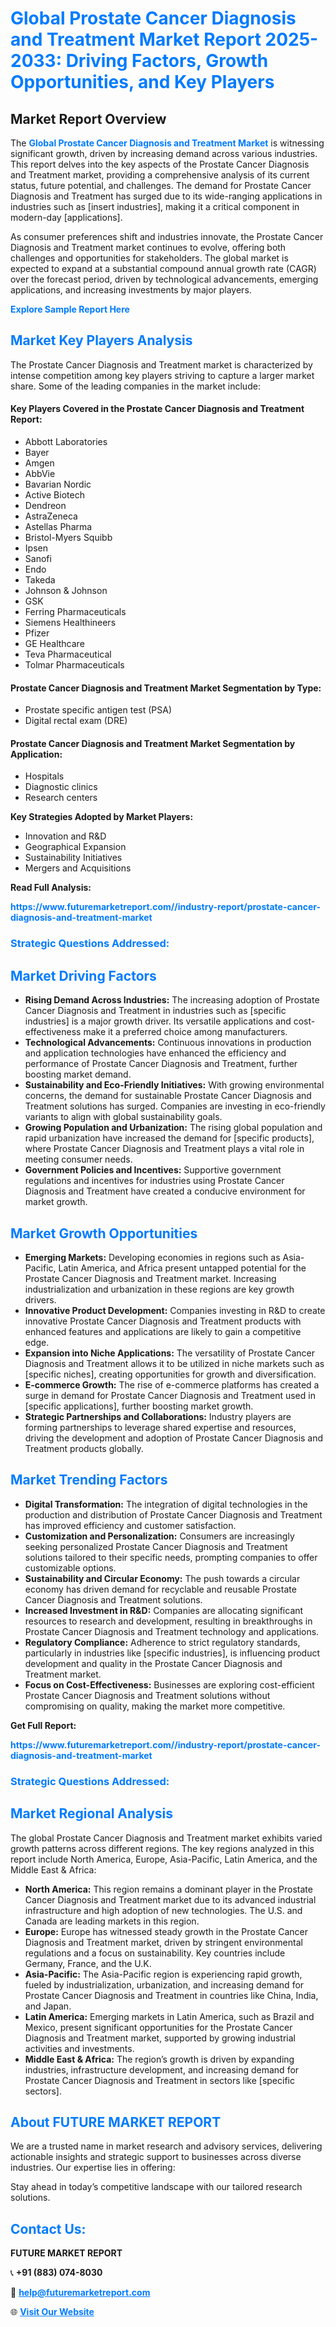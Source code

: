 <h1 style="color: #007BFF;">Global Prostate Cancer Diagnosis and Treatment Market Report 2025-2033: Driving Factors, Growth Opportunities, and Key Players</h1>

<section id="overview">
<h2>Market Report Overview</h2>
<p>The <a href="https://www.futuremarketreport.com//industry-report/prostate-cancer-diagnosis-and-treatment-market" style="color: #007BFF; text-decoration: none;"><strong>Global Prostate Cancer Diagnosis and Treatment Market</strong></a> is witnessing significant growth, driven by increasing demand across various industries. This report delves into the key aspects of the Prostate Cancer Diagnosis and Treatment market, providing a comprehensive analysis of its current status, future potential, and challenges. The demand for Prostate Cancer Diagnosis and Treatment has surged due to its wide-ranging applications in industries such as [insert industries], making it a critical component in modern-day [applications].</p>
<p>As consumer preferences shift and industries innovate, the Prostate Cancer Diagnosis and Treatment market continues to evolve, offering both challenges and opportunities for stakeholders. The global market is expected to expand at a substantial compound annual growth rate (CAGR) over the forecast period, driven by technological advancements, emerging applications, and increasing investments by major players.</p>
</section>

<section id="overview">
<p><a href="https://www.futuremarketreport.com//request-sample/reportId=82744" style="color: #007BFF; text-decoration: none;"><strong>Explore Sample Report Here</strong></a></p>
</section>

<section id="key-players">
<h2 style="color: #007BFF;">Market Key Players Analysis</h2>
<p>The Prostate Cancer Diagnosis and Treatment market is characterized by intense competition among key players striving to capture a larger market share. Some of the leading companies in the market include:</p>
<h4>Key Players Covered in the Prostate Cancer Diagnosis and Treatment Report:</h4>
<ul><li>Abbott Laboratories</li><li>Bayer</li><li>Amgen</li><li>AbbVie</li><li>Bavarian Nordic</li><li>Active Biotech</li><li>Dendreon</li><li>AstraZeneca</li><li>Astellas Pharma</li><li>Bristol-Myers Squibb</li><li>Ipsen</li><li>Sanofi</li><li>Endo</li><li>Takeda</li><li>Johnson &amp; Johnson</li><li>GSK</li><li>Ferring Pharmaceuticals</li><li>Siemens Healthineers</li><li>Pfizer</li><li>GE Healthcare</li><li>Teva Pharmaceutical</li><li>Tolmar Pharmaceuticals</li></ul>
<h4>Prostate Cancer Diagnosis and Treatment Market Segmentation by Type:</h4>
<ul><li>Prostate specific antigen test (PSA)</li><li>Digital rectal exam (DRE)</li></ul>

<h4>Prostate Cancer Diagnosis and Treatment Market Segmentation by Application:</h4>
<ul><li>Hospitals</li><li>Diagnostic clinics</li><li>Research centers</li></ul>
<p><strong>Key Strategies Adopted by Market Players:</strong></p>
<ul>
<li>Innovation and R&D</li>
<li>Geographical Expansion</li>
<li>Sustainability Initiatives</li>
<li>Mergers and Acquisitions</li>
</ul>
</section>

<section>
<p><strong>Read Full Analysis: </strong></p><a href="https://www.futuremarketreport.com//industry-report/prostate-cancer-diagnosis-and-treatment-market" style="color: #007BFF; text-decoration: none;"><strong>https://www.futuremarketreport.com//industry-report/prostate-cancer-diagnosis-and-treatment-market</strong></a>
<h3 style="color: #007BFF;">Strategic Questions Addressed:</h3>
</section>

<section id="driving-factors">
<h2 style="color: #007BFF;">Market Driving Factors</h2>
<ul>
<li><strong>Rising Demand Across Industries:</strong> The increasing adoption of Prostate Cancer Diagnosis and Treatment in industries such as [specific industries] is a major growth driver. Its versatile applications and cost-effectiveness make it a preferred choice among manufacturers.</li>
<li><strong>Technological Advancements:</strong> Continuous innovations in production and application technologies have enhanced the efficiency and performance of Prostate Cancer Diagnosis and Treatment, further boosting market demand.</li>
<li><strong>Sustainability and Eco-Friendly Initiatives:</strong> With growing environmental concerns, the demand for sustainable Prostate Cancer Diagnosis and Treatment solutions has surged. Companies are investing in eco-friendly variants to align with global sustainability goals.</li>
<li><strong>Growing Population and Urbanization:</strong> The rising global population and rapid urbanization have increased the demand for [specific products], where Prostate Cancer Diagnosis and Treatment plays a vital role in meeting consumer needs.</li>
<li><strong>Government Policies and Incentives:</strong> Supportive government regulations and incentives for industries using Prostate Cancer Diagnosis and Treatment have created a conducive environment for market growth.</li>
</ul>
</section>

<section id="growth-opportunities">
<h2 style="color: #007BFF;">Market Growth Opportunities</h2>
<ul>
<li><strong>Emerging Markets:</strong> Developing economies in regions such as Asia-Pacific, Latin America, and Africa present untapped potential for the Prostate Cancer Diagnosis and Treatment market. Increasing industrialization and urbanization in these regions are key growth drivers.</li>
<li><strong>Innovative Product Development:</strong> Companies investing in R&D to create innovative Prostate Cancer Diagnosis and Treatment products with enhanced features and applications are likely to gain a competitive edge.</li>
<li><strong>Expansion into Niche Applications:</strong> The versatility of Prostate Cancer Diagnosis and Treatment allows it to be utilized in niche markets such as [specific niches], creating opportunities for growth and diversification.</li>
<li><strong>E-commerce Growth:</strong> The rise of e-commerce platforms has created a surge in demand for Prostate Cancer Diagnosis and Treatment used in [specific applications], further boosting market growth.</li>
<li><strong>Strategic Partnerships and Collaborations:</strong> Industry players are forming partnerships to leverage shared expertise and resources, driving the development and adoption of Prostate Cancer Diagnosis and Treatment products globally.</li>
</ul>
</section>

<section id="trending-factors">
<h2 style="color: #007BFF;">Market Trending Factors</h2>
<ul>
<li><strong>Digital Transformation:</strong> The integration of digital technologies in the production and distribution of Prostate Cancer Diagnosis and Treatment has improved efficiency and customer satisfaction.</li>
<li><strong>Customization and Personalization:</strong> Consumers are increasingly seeking personalized Prostate Cancer Diagnosis and Treatment solutions tailored to their specific needs, prompting companies to offer customizable options.</li>
<li><strong>Sustainability and Circular Economy:</strong> The push towards a circular economy has driven demand for recyclable and reusable Prostate Cancer Diagnosis and Treatment solutions.</li>
<li><strong>Increased Investment in R&D:</strong> Companies are allocating significant resources to research and development, resulting in breakthroughs in Prostate Cancer Diagnosis and Treatment technology and applications.</li>
<li><strong>Regulatory Compliance:</strong> Adherence to strict regulatory standards, particularly in industries like [specific industries], is influencing product development and quality in the Prostate Cancer Diagnosis and Treatment market.</li>
<li><strong>Focus on Cost-Effectiveness:</strong> Businesses are exploring cost-efficient Prostate Cancer Diagnosis and Treatment solutions without compromising on quality, making the market more competitive.</li>
</ul>
</section>

<section>
<p><strong>Get Full Report: </strong></p><a href="https://www.futuremarketreport.com//industry-report/prostate-cancer-diagnosis-and-treatment-market" style="color: #007BFF; text-decoration: none;"><strong>https://www.futuremarketreport.com//industry-report/prostate-cancer-diagnosis-and-treatment-market</strong></a>
<h3 style="color: #007BFF;">Strategic Questions Addressed:</h3>
</section>


<section id="regional-analysis">
<h2 style="color: #007BFF;">Market Regional Analysis</h2>
<p>The global Prostate Cancer Diagnosis and Treatment market exhibits varied growth patterns across different regions. The key regions analyzed in this report include North America, Europe, Asia-Pacific, Latin America, and the Middle East & Africa:</p>
<ul>
<li><strong>North America:</strong> This region remains a dominant player in the Prostate Cancer Diagnosis and Treatment market due to its advanced industrial infrastructure and high adoption of new technologies. The U.S. and Canada are leading markets in this region.</li>
<li><strong>Europe:</strong> Europe has witnessed steady growth in the Prostate Cancer Diagnosis and Treatment market, driven by stringent environmental regulations and a focus on sustainability. Key countries include Germany, France, and the U.K.</li>
<li><strong>Asia-Pacific:</strong> The Asia-Pacific region is experiencing rapid growth, fueled by industrialization, urbanization, and increasing demand for Prostate Cancer Diagnosis and Treatment in countries like China, India, and Japan.</li>
<li><strong>Latin America:</strong> Emerging markets in Latin America, such as Brazil and Mexico, present significant opportunities for the Prostate Cancer Diagnosis and Treatment market, supported by growing industrial activities and investments.</li>
<li><strong>Middle East & Africa:</strong> The region’s growth is driven by expanding industries, infrastructure development, and increasing demand for Prostate Cancer Diagnosis and Treatment in sectors like [specific sectors].</li>
</ul>
</section>

<footer>
<h2 style="color: #007BFF;">About FUTURE MARKET REPORT</h2>
<p>We are a trusted name in market research and advisory services, delivering actionable insights and strategic support to businesses across diverse industries. Our expertise lies in offering:</p>

<p>Stay ahead in today’s competitive landscape with our tailored research solutions.</p>

<h2 style="color: #007BFF;">Contact Us:</h2>
<p><strong>FUTURE MARKET REPORT</strong></p>
<p>📞 <strong>+91 (883) 074-8030</strong></p>
<p>📧 <strong><a href="mailto:help@futuremarketreport.com" style="color: #007BFF;">help@futuremarketreport.com</a></strong></p>
<p>🌐 <strong><a href="https://www.futuremarketreport.com/" style="color: #007BFF;">Visit Our Website</a></strong></p>
</footer>